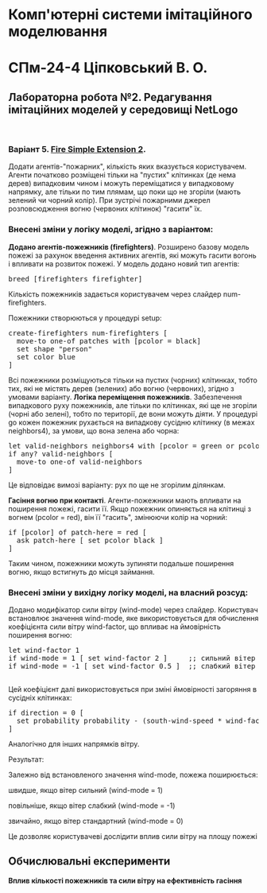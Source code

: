<h1>Комп'ютерні системи імітаційного моделювання</h1>
<h1>СПм-24-4 Ціпковський В. О.</h1>
<h2>Лабораторна робота №2. Редагування імітаційних моделей у середовищі NetLogo
</h2>
<br>

### Варіант 5. [Fire Simple Extension 2](http://www.netlogoweb.org/launch#http://www.netlogoweb.org/assets/modelslib/IABM%20Textbook/chapter%203/Fire%20Extensions/Fire%20Simple%20Extension%202.nlogo). 
Додати агентів-"пожарних", кількість яких вказується користувачем. Агенти початково розміщені тільки на "пустих" клітинках (де нема дерев) випадковим чином і можуть переміщатися у випадковому напрямку, але тільки по тим плямам, що поки що не згоріли (мають зелений чи чорний колір). При зустрічі пожарними джерел розповсюдження вогню (червоних клітинок) "гасити" їх.

### Внесені зміни у логіку моделі, згідно з варіантом:

**Додано агентів-пожежників (firefighters)**. Розширено базову модель пожежі за рахунок введення активних агентів, які можуть гасити вогонь і впливати на розвиток пожежі. У модель додано новий тип агентів:
<pre>
breed [firefighters firefighter]
</pre>

Кількість пожежників задається користувачем через слайдер num-firefighters.

Пожежники створюються у процедурі setup:
<pre>
create-firefighters num-firefighters [
  move-to one-of patches with [pcolor = black]
  set shape "person"
  set color blue
]
</pre>

Всі пожежники розміщуються тільки на пустих (чорних) клітинках, тобто тих, які не містять дерев (зелених) або вогню (червоних), згідно з умовами варіанту.
**Логіка переміщення пожежників**. Забезпечення випадкового руху пожежників, але тільки по клітинках, які ще не згоріли (чорні або зелені), тобто по території, де вони можуть діяти. У процедурі go кожен пожежник рухається на випадкову сусідню клітинку (в межах neighbors4), за умови, що вона зелена або чорна:
<pre>
let valid-neighbors neighbors4 with [pcolor = green or pcolor = black]
if any? valid-neighbors [
  move-to one-of valid-neighbors
]
</pre>

Це відповідає вимозі варіанту: рух по ще не згорілим ділянкам.

**Гасіння вогню при контакті**. Агенти-пожежники мають впливати на поширення пожежі, гасити її. Якщо пожежник опиняється на клітинці з вогнем (pcolor = red), він її "гасить", змінюючи колір на чорний:
<pre>
if [pcolor] of patch-here = red [
  ask patch-here [ set pcolor black ]
]
</pre>
Таким чином, пожежники можуть зупиняти подальше поширення вогню, якщо встигнуть до місця займання.


### Внесені зміни у вихідну логіку моделі, на власний розсуд:
Додано модифікатор сили вітру (wind-mode) через слайдер. Користувач встановлює значення wind-mode, яке використовується для обчислення коефіцієнта сили вітру wind-factor, що впливає на ймовірність поширення вогню:
<pre>
let wind-factor 1
if wind-mode = 1 [ set wind-factor 2 ]     ;; сильний вітер
if wind-mode = -1 [ set wind-factor 0.5 ]  ;; слабкий вітер

</pre>
Цей коефіцієнт далі використовується при зміні ймовірності загоряння в сусідніх клітинках:
<pre>
if direction = 0 [
  set probability probability - (south-wind-speed * wind-factor)
]
</pre>

Аналогічно для інших напрямків вітру.

Результат:

Залежно від встановленого значення wind-mode, пожежа поширюється:

швидше, якщо вітер сильний (wind-mode = 1)

повільніше, якщо вітер слабкий (wind-mode = -1)

звичайно, якщо вітер стандартний (wind-mode = 0)

Це дозволяє користувачеві дослідити вплив сили вітру на площу пожежі

## Обчислювальні експерименти
**Вплив кількості пожежників та сили вітру на ефективність гасіння**

